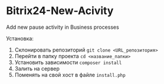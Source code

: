 # Bitrix24-New-Acivity
Add new pause activity in Business processes

Установка:
1. Склонировать репозиторий
   `git clone <URL_репозитория>`
2. Перейти в папку проекта
   `cd <название_папки>`
3. Установить зависимости
   `composer install`
4. Залить на сервер
5. Поменять на свой хост в файле `install.php`
